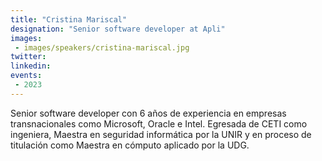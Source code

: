 ```yaml
---
title: "Cristina Mariscal"
designation: "Senior software developer at Apli"
images:
 - images/speakers/cristina-mariscal.jpg
twitter: 
linkedin: 
events:
 - 2023
---
```


Senior software developer con 6 años de experiencia en empresas transnacionales como Microsoft, Oracle e Intel. Egresada de CETI como ingeniera, Maestra en seguridad informática por la UNIR y en proceso de titulación como Maestra en cómputo aplicado por la UDG.